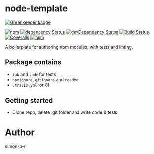 # node-template

[![Greenkeeper badge](https://badges.greenkeeper.io/simon-p-r/node-template.svg)](https://greenkeeper.io/)

[![npm](https://img.shields.io/npm/v/@simon-p-r/node-template.svg?maxAge=1000)](https://www.npmjs.com/package/@simon-p-r/node-template)
[![dependency Status](https://img.shields.io/david/simon-p-r/node-template.svg?maxAge=1000)](https://david-dm.org/simon-p-r/node-template)
[![devDependency Status](https://img.shields.io/david/dev/simon-p-r/node-template.svg?maxAge=1000)](https://david-dm.org/simon-p-r/node-template)
[![Build Status](https://img.shields.io/travis/simon-p-r/node-template.svg?maxAge=1000)](https://travis-ci.org/simon-p-r/node-template)
[![Coveralls](https://img.shields.io/coveralls/simon-p-r/node-template.svg?maxAge=1000)](https://coveralls.io/github/simon-p-r/node-template)
[![npm](https://img.shields.io/badge/licence-BSD--3--Clause-blue.svg?maxAge=1000)](https://github.com/simon-p-r/node-template/blob/master/LICENSE.md)


A boilerplate for authoring npm modules, with tests and linting.

## Package contains


* `lab` and `code` for tests
* `npmignore`, `gitignore` and `readme`
* `.travis.yml` for CI


## Getting started

* Clone repo, delete .git folder and write code & tests

# Author

simon-p-r
